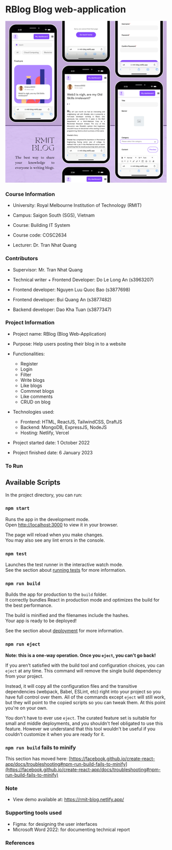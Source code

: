 # RBlog Blog web-application

![Screenshot](preview1.png)

### Course Information

- University: Royal Melbourne Institution of Technology (RMIT)
- Campus: Saigon South (SGS), Vietnam

- Course: Building IT System
- Course code: COSC2634
- Lecturer: Dr. Tran Nhat Quang

### Contributors

- Supervisor: Mr. Tran Nhat Quang

- Technical writer + Frontend Developer: Do Le Long An (s3963207)
- Frontend developer: Nguyen Luu Quoc Bao (s3877698)
- Frontend developer: Bui Quang An (s3877482)
- Backend developer: Dao Kha Tuan (s3877347)

### Project Information

- Project name: RBlog (Blog Web-Application)
- Purpose: Help users posting their blog in to a website
- Functionalities:
  - Register
  - Login
  - Filter
  - Write blogs
  - Like blogs
  - Commnet blogs
  - Like comments
  - CRUD on blog
- Technologies used:

  - Frontend: HTML, ReactJS, TailwindCSS, DraftJS
  - Backend: MongoDB, ExpressJS, NodeJS
  - Hosting: Netlify, Vercel

- Project started date: 1 October 2022
- Project finished date: 6 January 2023

### To Run

## Available Scripts

In the project directory, you can run:

### `npm start`

Runs the app in the development mode.\
Open [http://localhost:3000](http://localhost:3000) to view it in your browser.

The page will reload when you make changes.\
You may also see any lint errors in the console.

### `npm test`

Launches the test runner in the interactive watch mode.\
See the section about [running tests](https://facebook.github.io/create-react-app/docs/running-tests) for more information.

### `npm run build`

Builds the app for production to the `build` folder.\
It correctly bundles React in production mode and optimizes the build for the best performance.

The build is minified and the filenames include the hashes.\
Your app is ready to be deployed!

See the section about [deployment](https://facebook.github.io/create-react-app/docs/deployment) for more information.

### `npm run eject`

**Note: this is a one-way operation. Once you `eject`, you can't go back!**

If you aren't satisfied with the build tool and configuration choices, you can `eject` at any time. This command will remove the single build dependency from your project.

Instead, it will copy all the configuration files and the transitive dependencies (webpack, Babel, ESLint, etc) right into your project so you have full control over them. All of the commands except `eject` will still work, but they will point to the copied scripts so you can tweak them. At this point you're on your own.

You don't have to ever use `eject`. The curated feature set is suitable for small and middle deployments, and you shouldn't feel obligated to use this feature. However we understand that this tool wouldn't be useful if you couldn't customize it when you are ready for it.

### `npm run build` fails to minify

This section has moved here: [https://facebook.github.io/create-react-app/docs/troubleshooting#npm-run-build-fails-to-minify](https://facebook.github.io/create-react-app/docs/troubleshooting#npm-run-build-fails-to-minify)

### Note

- View demo available at: https://rmit-blog.netlify.app/

### Supporting tools used

- Figma: for designing the user interfaces
- Microsoft Word 2022: for documenting technical report

### References
